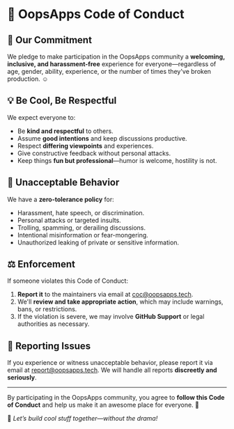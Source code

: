 # 🚀 OopsApps Code of Conduct

## 📜 Our Commitment
We pledge to make participation in the OopsApps community a **welcoming, inclusive, and harassment-free** experience for everyone—regardless of age, gender, ability, experience, or the number of times they've broken production. ☺️

## 💡 Be Cool, Be Respectful
We expect everyone to:
- Be **kind and respectful** to others.
- Assume **good intentions** and keep discussions productive.
- Respect **differing viewpoints** and experiences.
- Give constructive feedback without personal attacks.
- Keep things **fun but professional**—humor is welcome, hostility is not.

## 🚫 Unacceptable Behavior
We have a **zero-tolerance policy** for:
- Harassment, hate speech, or discrimination.
- Personal attacks or targeted insults.
- Trolling, spamming, or derailing discussions.
- Intentional misinformation or fear-mongering.
- Unauthorized leaking of private or sensitive information.

## ⚖️ Enforcement
If someone violates this Code of Conduct:
1. **Report it** to the maintainers via email at [coc@oopsapps.tech](mailto:coc@oopsapps.tech).
2. We'll **review and take appropriate action**, which may include warnings, bans, or restrictions.
3. If the violation is severe, we may involve **GitHub Support** or legal authorities as necessary.

## 💌 Reporting Issues
If you experience or witness unacceptable behavior, please report it via email at [report@oopsapps.tech](mailto:report@oopsapps.tech). We will handle all reports **discreetly and seriously**.

---

By participating in the OopsApps community, you agree to **follow this Code of Conduct** and help us make it an awesome place for everyone. 🎉

📌 *Let’s build cool stuff together—without the drama!*
